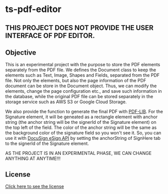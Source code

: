 # ts-pdf-editor

## THIS PROJECT DOES NOT PROVIDE THE USER INTERFACE OF PDF EDITOR. 

## Objective
This is an experimental project with the purpose to store the PDF elements separately from the PDF file. We defines the Document class to keep the elements such as Text, Image, Shapes and Fields, separated from the PDF file. Not only the elements, but also the page information of the PDF document can be store in the Document object. Thus, we can modify the elements, change the page configuration etc., and save such information in the database, while the original PDF file can be stored separately in the storage service such as AWS S3 or Google Cloud Storage. 

We also provide the function to generate the final PDF with [PDF-LIB](https://pdf-lib.js.org/). For the Signature element, it will be geneated as a rectangle element with anchor string (the anchor string will be the signerId of the Signature element) on the top left of the field. The color of the anchor string will be the same as the background color of the signature field so you won't see it. So, you can use it with [DocuSign eSign API](https://developers.docusign.com/docs/esign-rest-api/reference/) by setting the anchorString of SignHere tab to the signerId of the Signature element.

AS THE PROJECT IS IN AN EXPERIMENTAL PHASE, WE CAN CHANGE ANYTHING AT ANYTIME!!!

## License
[Click here to see the license](LICENSE)